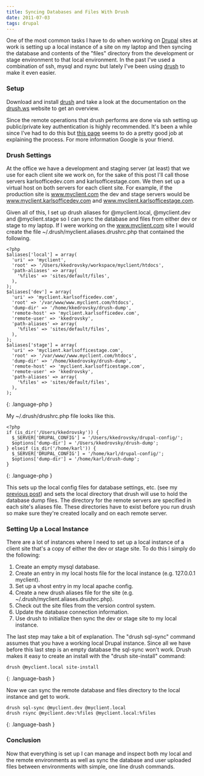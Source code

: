 ```yaml
---
title: Syncing Databases and Files With Drush
date: 2011-07-03
tags: drupal
---
```


One of the most common tasks I have to do when working on [Drupal](http://drupal.org "Drupal") sites at work is setting up a local instance of a site on my laptop and then syncing the database and contents of the "files" directory from the development or stage environment to that local environment. In the past I've used a combination of ssh, mysql and rsync but lately I've been using [drush](http://drupal.org/project/drush "Drush") to make it even easier.
<!-- break -->

### Setup
Download and install [drush](http://drupal.org/project/drush "Drush") and take a look at the documentation on the [drush.ws](http://drush.ws) website to get an overview.

Since the remote operations that drush performs are done via ssh setting up public/private key authentication is highly recommended. It's been a while since I've had to do this but [this page](http://library.linode.com/security/ssh-keys) seems to do a pretty good job at explaining the process. For more information Google is your friend.

### Drush Settings

At the office we have a development and staging server (at least) that we use for each client site we work on, for the sake of this post I'll call those servers karlsofficedev.com and karlsofficestage.com. We then set up a virtual host on both servers for each client site. For example, if the production site is www.myclient.com the dev and stage servers would be www.myclient.karlsofficedev.com and www.myclient.karlsofficestage.com.

Given all of this, I set up drush aliases for @myclient.local, @myclient.dev and @myclient.stage so I can sync the database and files from either dev or stage to my laptop. If I were working on the www.myclient.com site I would create the file ~/.drush/myclient.aliases.drushrc.php that contained the following.

    <?php
    $aliases['local'] = array(
      'uri' => 'myclient',
      'root' => '/Users/kkedrovsky/workspace/myclient/htdocs',
      'path-aliases' => array(
        '%files' => 'sites/default/files',
      ),
    );
    $aliases['dev'] = array(
      'uri' => 'myclient.karlsofficedev.com',
      'root' => '/var/www/www.myclient.com/htdocs',
      'dump-dir' => '/home/kkedrovsky/drush-dump',
      'remote-host' => 'myclient.karlsofficedev.com',
      'remote-user' => 'kkedrovsky',
      'path-aliases' => array(
        '%files' => 'sites/default/files',
      ),
    );
    $aliases['stage'] = array(
      'uri' => 'myclient.karlsofficestage.com',
      'root' => '/var/www//www.myclient.com/htdocs',
      'dump-dir' => '/home/kkedrovsky/drush-dump',
      'remote-host' => 'myclient.karlsofficestage.com',
      'remote-user' => 'kkedrovsky',
      'path-aliases' => array(
        '%files' => 'sites/default/files',
      ),
    );
{: .language-php }

My ~/.drush/drushrc.php file looks like this.

    <?php
    if (is_dir('/Users/kkedrovsky')) {
      $_SERVER['DRUPAL_CONFIG'] = '/Users/kkedrovsky/drupal-config/';
      $options['dump-dir'] = '/Users/kkedrovsky/drush-dump';
    } elseif (is_dir('/home/karl')) {
      $_SERVER['DRUPAL_CONFIG'] = '/home/karl/drupal-config/';
      $options['dump-dir'] = '/home/karl/drush-dump';
    }
{: .language-php }

This sets up the local config files for database settings, etc. (see my [previous post](/blog/server-specific-drupal-settings)) and sets the local directory that drush will use to hold the database dump files. The directory for the remote servers are specified in each site's aliases file. These directories have to exist before you run drush so make sure they're created locally and on each remote server.

### Setting Up a Local Instance

There are a lot of instances where I need to set up a local instance of a client site that's a copy of either the dev or stage site. To do this I simply do the following:

1. Create an empty mysql database.
1. Create an entry in my local hosts file for the local instance (e.g. 127.0.0.1  myclient).
1. Set up a vhost entry in my local apache config.
1. Create a new drush aliases file for the site (e.g. ~/.drush/myclient.aliases.drushrc.php).
1. Check out the site files from the version control system.
1. Update the database connection information.
1. Use drush to initialize then sync the dev or stage site to my local instance.

The last step may take a bit of explanation. The "drush sql-sync" command assumes that you have a working local Drupal instance. Since all we have before this last step is an empty database the sql-sync won't work. Drush makes it easy to create an install with the "drush site-install" command: 

    drush @myclient.local site-install
{: .language-bash }

Now we can sync the remote database and files directory to the local instance and get to work.

    drush sql-sync @myclient.dev @myclient.local
    drush rsync @myclient.dev:%files @myclient.local:%files
{: .language-bash }

### Conclusion

Now that everything is set up I can manage and inspect both my local and the remote environments as well as sync the database and user uploaded files between environments with simple, one line drush commands. 
